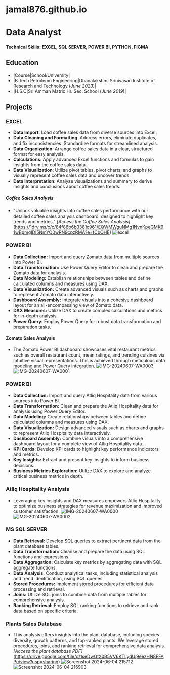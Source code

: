# jamal876.github.io

# Data Analyst

#### Technical Skills: EXCEL, SQL SERVER, POWER BI, PYTHON, FIGMA

## Education
- |Course|School/University|
- |B.Tech Petroleum Engineering|Dhanalakshmi Srinivasan Institute of Research and Technology (_June 2023_)|
- |H.S.C|Sri Amman Matric Hr. Sec. School (_June 2019_)|
  
## Projects
### EXCEL
- **Data Import**: Load coffee sales data from diverse sources into Excel.
- **Data Cleaning and Formatting**: Address errors, eliminate duplicates, and fix inconsistencies. Standardize formats for streamlined analysis.
- **Data Organization**: Arrange coffee sales data in a clear, structured format for easy analysis.
- **Calculations**: Apply advanced Excel functions and formulas to gain insights from the coffee sales data.
- **Data Visualization**: Utilize pivot tables, pivot charts, and graphs to visually represent coffee sales data and uncover trends.
- **Data Interpretation**: Analyze visualizations and summary to derive insights and conclusions about coffee sales trends.
##### Coffee Sales Analysis
- "Unlock valuable insights into coffee sales performance with our detailed coffee sales analysis dashboard, designed to highlight key trends and metrics."
  *[Access the Coffee Sales Analysis]*(https://1drv.ms/x/c/84f86b6b3381c961/EQWMWguNMg1NvnKpeGMK91wBpmgIDI5NmYO0wRN9cpzRMA?e=fCbOHE)
 ![excel](https://github.com/Jamal876/jamal876.github.io/assets/168360165/711ae4da-cb60-4104-8eec-aee647b5be1e)





### POWER BI
- **Data Collection:** Import and query Zomato data from multiple sources into Power BI.
- **Data Transformation:** Use Power Query Editor to clean and prepare the Zomato data for analysis.
- **Data Modeling:** Establish relationships between tables and define calculated columns and measures using DAX.
- **Data Visualization:** Create advanced visuals such as charts and graphs to represent Zomato data interactively.
- **Dashboard Assembly:** Integrate visuals into a cohesive dashboard layout for an all-encompassing view of Zomato data.
- **DAX Measures:** Utilize DAX to create complex calculations and metrics for in-depth analysis.
- **Power Query:** Employ Power Query for robust data transformation and preparation tasks.
#### Zomato Sales Analysis
- The Zomato Power BI dashboard showcases vital restaurant metrics such as overall restaurant count, mean ratings, and trending cuisines via intuitive visual representations. This is achieved through meticulous data modeling and Power Query integration.
![IMG-20240607-WA0003](https://github.com/Jamal876/jamal876.github.io/assets/168360165/8c5f896e-b39b-4e3f-bf5b-3b2c69192901)
![IMG-20240607-WA0001](https://github.com/Jamal876/jamal876.github.io/assets/168360165/02ac91dd-239c-4cc6-891c-c35426aaec56)


### POWER BI
- **Data Collection:** Import and query Atliq Hospitality data from various sources into Power BI.
- **Data Transformation:** Clean and prepare the Atliq Hospitality data for analysis using Power Query Editor.
- **Data Modeling:** Create relationships between tables and define calculated columns and measures using DAX.
- **Data Visualization:** Design advanced visuals such as charts and graphs to represent Atliq Hospitality data interactively.
- **Dashboard Assembly:** Combine visuals into a comprehensive dashboard layout for a complete view of Atliq Hospitality data.
- **KPI Cards:** Develop KPI cards to highlight key performance indicators and metrics.
- **Key Insights:** Extract and present key insights to inform business decisions.
- **Business Metrics Exploration:** Utilize DAX to explore and analyze critical business metrics in depth.
### Atliq Hospitality Analysis
- Leveraging key insights and DAX measures empowers Atliq Hospitality to optimize business strategies for revenue maximization and improved customer satisfaction.
  ![IMG-20240607-WA0000](https://github.com/Jamal876/jamal876.github.io/assets/168360165/c603a5be-83b2-473d-8e72-4a06408a57d3)
  ![IMG-20240607-WA0002](https://github.com/Jamal876/jamal876.github.io/assets/168360165/ab8a3607-64dd-4362-943f-8c1d3035ea0c)

### MS SQL SERVER
- **Data Retrieval:** Develop SQL queries to extract pertinent data from the plant database tables.
- **Data Transformation:** Cleanse and prepare the data using SQL functions and expressions.
- **Data Aggregation:** Calculate key metrics by aggregating data with SQL aggregate functions.
- **Data Analysis:** Conduct analytical tasks, including statistical analysis and trend identification, using SQL queries.
- **Stored Procedures:** Implement stored procedures for efficient data processing and retrieval.
- **Joins:** Utilize SQL joins to combine data from multiple tables for comprehensive analysis.
- **Ranking Retrieval:** Employ SQL ranking functions to retrieve and rank data based on specific criteria.
### Plants Sales Database
- This analysis offers insights into the plant database, including species diversity, growth patterns, and top-ranked plants. We leverage stored procedures, joins, and ranking retrieval for comprehensive data analysis.
*[Access the plant database PDF]*(https://drive.google.com/file/d/1seDwGtX0B5VV6KTLydUj9eezHN8FFAPu/view?usp=sharing)
![Screenshot 2024-06-04 215712](https://github.com/Jamal876/jamal876.github.io/assets/168360165/15293fa1-4855-43ac-b0ed-14dc297ef997)
![Screenshot 2024-06-04 215903](https://github.com/Jamal876/jamal876.github.io/assets/168360165/4bfa4ff2-d00c-489a-b335-9a2653632428)







